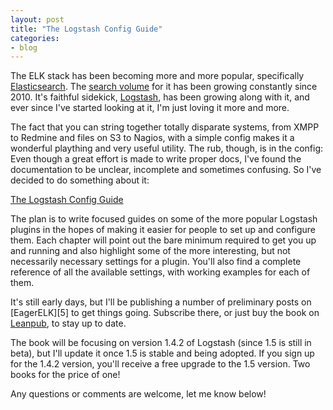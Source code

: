 ```yaml
---
layout: post
title: "The Logstash Config Guide"
categories:
- blog
---
```


The ELK stack has been becoming more and more popular, specifically [Elasticsearch][1]. The [search volume][2] for it has been growing constantly since 2010. It's faithful sidekick, [Logstash][3], has been growing along with it, and ever since I've started looking at it, I'm just loving it more and more.

The fact that you can string together totally disparate systems, from XMPP to Redmine and files on S3 to Nagios, with a simple config makes it a wonderful plaything and very useful utility. The rub, though, is in the config: Even though a great effort is made to write proper docs, I've found the documentation to be unclear, incomplete and sometimes confusing. So I've decided to do something about it:

[The Logstash Config Guide][4]

<!--break-->

The plan is to write focused guides on some of the more popular Logstash plugins in the hopes of making it easier for people to set up and configure them. Each chapter will point out the bare minimum required to get you up and running and also highlight some of the more interesting, but not necessarily necessary settings for a plugin. You'll also find a complete reference of all the available settings, with working examples for each of them.

It's still early days, but I'll be publishing a number of preliminary posts on [EagerELK][5] to get things going. Subscribe there, or just buy the book on [Leanpub][4], to stay up to date.

The book will be focusing on version 1.4.2 of Logstash (since 1.5 is still in beta), but I'll update it once 1.5 is stable and being adopted. If you sign up for the 1.4.2 version, you'll receive a free upgrade to the 1.5 version. Two books for the price of one!

Any questions or comments are welcome, let me know below!

[1]: http://www.elasticsearch.org/
[2]: http://www.google.com/trends/explore#q=elasticsearch
[3]: http://logstash.net/
[4]: https://leanpub.com/logstashconfigguide
